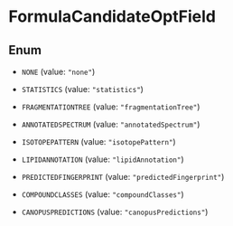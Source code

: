 

# FormulaCandidateOptField

## Enum


* `NONE` (value: `"none"`)

* `STATISTICS` (value: `"statistics"`)

* `FRAGMENTATIONTREE` (value: `"fragmentationTree"`)

* `ANNOTATEDSPECTRUM` (value: `"annotatedSpectrum"`)

* `ISOTOPEPATTERN` (value: `"isotopePattern"`)

* `LIPIDANNOTATION` (value: `"lipidAnnotation"`)

* `PREDICTEDFINGERPRINT` (value: `"predictedFingerprint"`)

* `COMPOUNDCLASSES` (value: `"compoundClasses"`)

* `CANOPUSPREDICTIONS` (value: `"canopusPredictions"`)



